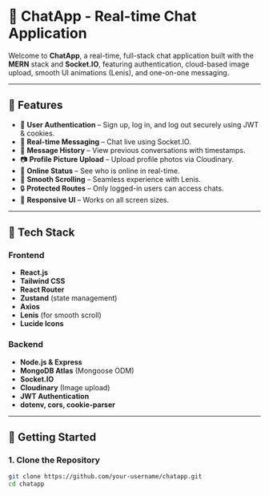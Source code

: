 # 💬 ChatApp - Real-time Chat Application

Welcome to **ChatApp**, a real-time, full-stack chat application built with the **MERN** stack and **Socket.IO**, featuring authentication, cloud-based image upload, smooth UI animations (Lenis), and one-on-one messaging.

---

## 🚀 Features

- 👤 **User Authentication** – Sign up, log in, and log out securely using JWT & cookies.
- 📩 **Real-time Messaging** – Chat live using Socket.IO.
- 🧾 **Message History** – View previous conversations with timestamps.
- 📷 **Profile Picture Upload** – Upload profile photos via Cloudinary.
- 📡 **Online Status** – See who is online in real-time.
- 💨 **Smooth Scrolling** – Seamless experience with Lenis.
- 🔒 **Protected Routes** – Only logged-in users can access chats.
- 📱 **Responsive UI** – Works on all screen sizes.

---

## 🧠 Tech Stack

### Frontend
- **React.js**
- **Tailwind CSS**
- **React Router**
- **Zustand** (state management)
- **Axios**
- **Lenis** (for smooth scroll)
- **Lucide Icons**

### Backend
- **Node.js & Express**
- **MongoDB Atlas** (Mongoose ODM)
- **Socket.IO**
- **Cloudinary** (Image upload)
- **JWT Authentication**
- **dotenv, cors, cookie-parser**

---

## 🔧 Getting Started

### 1. Clone the Repository
```bash
git clone https://github.com/your-username/chatapp.git
cd chatapp

